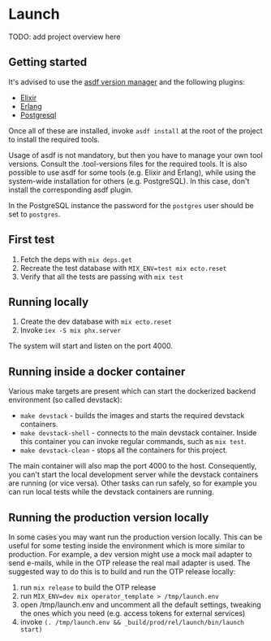 # Launch

TODO: add project overview here

## Getting started

It's advised to use the [asdf version manager](https://asdf-vm.com/) and the following plugins:

- [Elixir](https://github.com/asdf-vm/asdf-elixir)
- [Erlang](https://github.com/asdf-vm/asdf-erlang)
- [Postgresql](https://github.com/asdf-vm/asdf-erlang)

Once all of these are installed, invoke `asdf install` at the root of the project to install the required tools.

Usage of asdf is not mandatory, but then you have to manage your own tool versions. Consult the .tool-versions files for the required tools. It is also possible to use asdf for some tools (e.g. Elixir and Erlang), while using the system-wide installation for others (e.g. PostgreSQL). In this case, don't install the corresponding asdf plugin.

In the PostgreSQL instance the password for the `postgres` user should be set to `postgres`.

## First test

1. Fetch the deps with `mix deps.get`
2. Recreate the test database with `MIX_ENV=test mix ecto.reset`
3. Verify that all the tests are passing with `mix test`

## Running locally

1. Create the dev database with `mix ecto.reset`
2. Invoke `iex -S mix phx.server`

The system will start and listen on the port 4000.

## Running inside a docker container

Various make targets are present which can start the dockerized backend environment (so called devstack):

- `make devstack` - builds the images and starts the required devstack containers.
- `make devstack-shell` - connects to the main devstack container. Inside this container you can invoke regular commands, such as `mix test`.
- `make devstack-clean` - stops all the containers for this project.

The main container will also map the port 4000 to the host. Consequently, you can't start the local development server while the devstack containers are running (or vice versa). Other tasks can run safely, so for example you can run local tests while the devstack containers are running.

## Running the production version locally

In some cases you may want run the production version locally. This can be useful for some testing inside the environment which is more similar to production. For example, a dev version might use a mock mail adapter to send e-mails, while in the OTP release the real mail adapter is used. The suggested way to do this is to build and run the OTP release locally:

1. run `mix release` to build the OTP release
2. run `MIX_ENV=dev mix operator_template > /tmp/launch.env`
3. open /tmp/launch.env and uncomment all the default settings, tweaking the ones which you need (e.g. access tokens for external services)
4. invoke `(. /tmp/launch.env && _build/prod/rel/launch/bin/launch start)`
